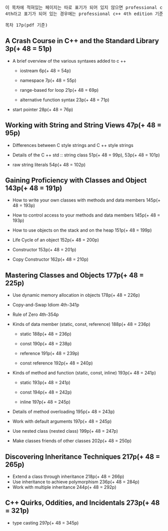 <pre>
이 목차에 적혀있는 페이지는 따로 표기가 되어 있지 않으면 professional c++ 3rd edition 기준이며,
4th라고 표기가 되어 있는 경우에는 professional c++ 4th edition 기준입니다.

목차 17p(pdf 기준)
</pre>

A Crash Course in C++ and the Standard Library 3p(+ 48 = 51p)
------
* A brief overview of the various syntaxes added to c ++

  * iostream 6p(+ 48 = 54p)
 
  * namespace 7p(+ 48 = 55p)
 
  * range-based for loop 21p(+ 48 = 69p)
 
  * alternative function syntax 23p(+ 48 = 71p)
 
* start pointer 28p(+ 48 = 76p)

Working with String and String Views 47p(+ 48 = 95p)
------
* Differences between C style strings and C ++ style strings 

* Details of the C ++ std :: string class 51p(+ 48 = 99p), 53p(+ 48 = 101p)

* raw string literals 54p(+ 48 = 102p)

Gaining Proficiency with Classes and Object 143p(+ 48 = 191p)
------
* How to write your own classes with methods and data members 145p(+ 48 = 193p)

* How to control access to your methods and data members 145p(+ 48 = 193p)

* How to use objects on the stack and on the heap 151p(+ 48 = 199p)

* Life Cycle of an object 152p(+ 48 = 200p)

* Constructor 153p(+ 48 = 201p)

* Copy Constructor 162p(+ 48 = 210p)

Mastering Classes and Objects 177p(+ 48 = 225p)
------
* Use dynamic memory allocation in objects 178p(+ 48 = 226p)

* Copy-and-Swap Idiom 4th-341p

* Rule of Zero 4th-354p

* Kinds of data member (static, const, reference) 188p(+ 48 = 236p)
  * static 188p(+ 48 = 236p)
  
  * const 190p(+ 48 = 238p)
  
  * reference 191p(+ 48 = 239p)
  
  * const reference 192p(+ 48 = 240p)

* Kinds of method and function (static, const, inline) 193p(+ 48 = 241p)
	* static 193p(+ 48 = 241p)
  
	* const 194p(+ 48 = 242p)
  
	* inline 197p(+ 48 = 245p)

* Details of method overloading 195p(+ 48 = 243p)
* Work with default arguments 197p(+ 48 = 245p)
* Use nested class (nested class) 199p(+ 48 = 247p)
* Make classes friends of other classes 202p(+ 48 = 250p)

Discovering Inheritance Techniques 217p(+ 48 = 265p)
------
* Extend a class through inheritance 218p(+ 48 = 266p)
* Use inheritance to achieve polymorphism  236p(+ 48 = 284p)
* Work with multiple inheritance 244p(+ 48 = 292p)

C++ Quirks, Oddities, and Incidentals 273p(+ 48 = 321p)
------
* type casting 297p(+ 48 = 345p)
